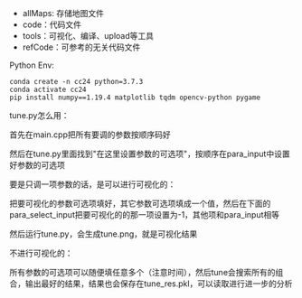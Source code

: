 - allMaps: 存储地图文件
- code：代码文件
- tools：可视化、编译、upload等工具
- refCode：可参考的无关代码文件



Python Env:

```
conda create -n cc24 python=3.7.3
conda activate cc24
pip install numpy==1.19.4 matplotlib tqdm opencv-python pygame 
```

tune.py怎么用：

首先在main.cpp把所有要调的参数按顺序码好

然后在tune.py里面找到"在这里设置参数的可选项"，按顺序在para_input中设置好参数的可选项

要是只调一项参数的话，是可以进行可视化的：

把要可视化的参数可选项填好，其它参数可选项填成一个值，然后在下面的para_select_input把要可视化的的那一项设置为-1，其他项和para_input相等

然后运行tune.py，会生成tune.png，就是可视化结果

不进行可视化的：

所有参数的可选项可以随便填任意多个（注意时间），然后tune会搜索所有的组合，输出最好的结果，结果也会保存在tune_res.pkl，可以读取进行进一步的分析
